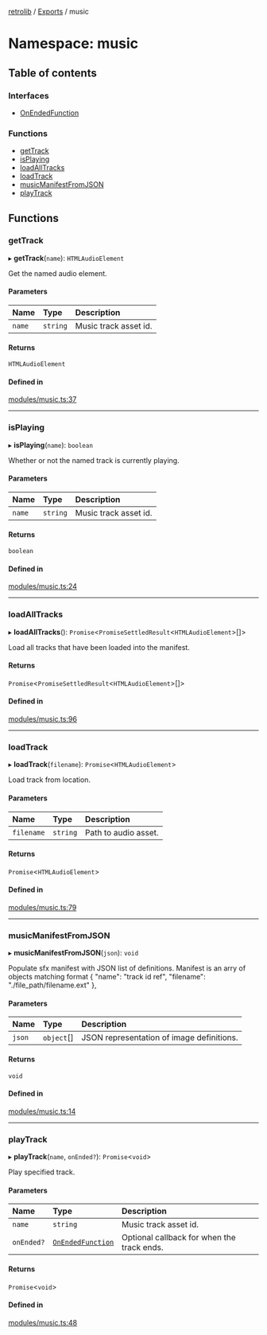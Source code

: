 [retrolib](../README.md) / [Exports](../modules.md) / music

# Namespace: music

## Table of contents

### Interfaces

- [OnEndedFunction](../interfaces/music.OnEndedFunction.md)

### Functions

- [getTrack](music.md#gettrack)
- [isPlaying](music.md#isplaying)
- [loadAllTracks](music.md#loadalltracks)
- [loadTrack](music.md#loadtrack)
- [musicManifestFromJSON](music.md#musicmanifestfromjson)
- [playTrack](music.md#playtrack)

## Functions

### getTrack

▸ **getTrack**(`name`): `HTMLAudioElement`

Get the named audio element.

#### Parameters

| Name | Type | Description |
| :------ | :------ | :------ |
| `name` | `string` | Music track asset id. |

#### Returns

`HTMLAudioElement`

#### Defined in

[modules/music.ts:37](https://github.com/philbgarner/retrolib/blob/97cd8c0/src/modules/music.ts#L37)

___

### isPlaying

▸ **isPlaying**(`name`): `boolean`

Whether or not the named track is currently playing.

#### Parameters

| Name | Type | Description |
| :------ | :------ | :------ |
| `name` | `string` | Music track asset id. |

#### Returns

`boolean`

#### Defined in

[modules/music.ts:24](https://github.com/philbgarner/retrolib/blob/97cd8c0/src/modules/music.ts#L24)

___

### loadAllTracks

▸ **loadAllTracks**(): `Promise`\<`PromiseSettledResult`\<`HTMLAudioElement`\>[]\>

Load all tracks that have been loaded into the manifest.

#### Returns

`Promise`\<`PromiseSettledResult`\<`HTMLAudioElement`\>[]\>

#### Defined in

[modules/music.ts:96](https://github.com/philbgarner/retrolib/blob/97cd8c0/src/modules/music.ts#L96)

___

### loadTrack

▸ **loadTrack**(`filename`): `Promise`\<`HTMLAudioElement`\>

Load track from location.

#### Parameters

| Name | Type | Description |
| :------ | :------ | :------ |
| `filename` | `string` | Path to audio asset. |

#### Returns

`Promise`\<`HTMLAudioElement`\>

#### Defined in

[modules/music.ts:79](https://github.com/philbgarner/retrolib/blob/97cd8c0/src/modules/music.ts#L79)

___

### musicManifestFromJSON

▸ **musicManifestFromJSON**(`json`): `void`

Populate sfx manifest with JSON list of definitions.  Manifest is an arry of
objects matching format { "name": "track id ref", "filename": "./file_path/filename.ext" },

#### Parameters

| Name | Type | Description |
| :------ | :------ | :------ |
| `json` | `object`[] | JSON representation of image definitions. |

#### Returns

`void`

#### Defined in

[modules/music.ts:14](https://github.com/philbgarner/retrolib/blob/97cd8c0/src/modules/music.ts#L14)

___

### playTrack

▸ **playTrack**(`name`, `onEnded?`): `Promise`\<`void`\>

Play specified track.

#### Parameters

| Name | Type | Description |
| :------ | :------ | :------ |
| `name` | `string` | Music track asset id. |
| `onEnded?` | [`OnEndedFunction`](../interfaces/music.OnEndedFunction.md) | Optional callback for when the track ends. |

#### Returns

`Promise`\<`void`\>

#### Defined in

[modules/music.ts:48](https://github.com/philbgarner/retrolib/blob/97cd8c0/src/modules/music.ts#L48)
